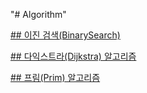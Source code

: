 "# Algorithm" 

[## 이진 검색(BinarySearch)](https://github.com/roqdkfwk/Algorithm/blob/master/Algorithm/%EC%9D%B4%EC%A7%84%EA%B2%80%EC%83%89(BinarySearch).md)

[## 다익스트라(Dijkstra) 알고리즘](https://github.com/roqdkfwk/Algorithm/blob/master/Algorithm/%EB%8B%A4%EC%9D%B5%EC%8A%A4%ED%8A%B8%EB%9D%BC(Dijkstra)%20%EC%95%8C%EA%B3%A0%EB%A6%AC%EC%A6%98.md)

[## 프림(Prim) 알고리즘](https://github.com/roqdkfwk/Algorithm/blob/master/Algorithm/%ED%94%84%EB%A6%BC(Prim)%20%EC%95%8C%EA%B3%A0%EB%A6%AC%EC%A6%98.md)
